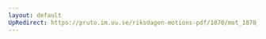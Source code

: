 ```yaml
---
layout: default
UpRedirect: https://pruto.im.uu.se/riksdagen-motions-pdf/1870/mot_1870__ak__162.pdf
---
```

